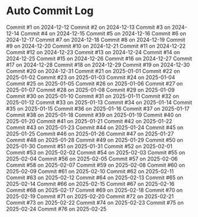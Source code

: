 # Auto Commit Log
Commit #1 on 2024-12-12
Commit #2 on 2024-12-13
Commit #3 on 2024-12-14
Commit #4 on 2024-12-15
Commit #5 on 2024-12-16
Commit #6 on 2024-12-17
Commit #7 on 2024-12-18
Commit #8 on 2024-12-19
Commit #9 on 2024-12-20
Commit #10 on 2024-12-21
Commit #11 on 2024-12-22
Commit #12 on 2024-12-23
Commit #13 on 2024-12-24
Commit #14 on 2024-12-25
Commit #15 on 2024-12-26
Commit #16 on 2024-12-27
Commit #17 on 2024-12-28
Commit #18 on 2024-12-29
Commit #19 on 2024-12-30
Commit #20 on 2024-12-31
Commit #21 on 2025-01-01
Commit #22 on 2025-01-02
Commit #23 on 2025-01-03
Commit #24 on 2025-01-04
Commit #25 on 2025-01-05
Commit #26 on 2025-01-06
Commit #27 on 2025-01-07
Commit #28 on 2025-01-08
Commit #29 on 2025-01-09
Commit #30 on 2025-01-10
Commit #31 on 2025-01-11
Commit #32 on 2025-01-12
Commit #33 on 2025-01-13
Commit #34 on 2025-01-14
Commit #35 on 2025-01-15
Commit #36 on 2025-01-16
Commit #37 on 2025-01-17
Commit #38 on 2025-01-18
Commit #39 on 2025-01-19
Commit #40 on 2025-01-20
Commit #41 on 2025-01-21
Commit #42 on 2025-01-22
Commit #43 on 2025-01-23
Commit #44 on 2025-01-24
Commit #45 on 2025-01-25
Commit #46 on 2025-01-26
Commit #47 on 2025-01-27
Commit #48 on 2025-01-28
Commit #49 on 2025-01-29
Commit #50 on 2025-01-30
Commit #51 on 2025-01-31
Commit #52 on 2025-02-01
Commit #53 on 2025-02-02
Commit #54 on 2025-02-03
Commit #55 on 2025-02-04
Commit #56 on 2025-02-05
Commit #57 on 2025-02-06
Commit #58 on 2025-02-07
Commit #59 on 2025-02-08
Commit #60 on 2025-02-09
Commit #61 on 2025-02-10
Commit #62 on 2025-02-11
Commit #63 on 2025-02-12
Commit #64 on 2025-02-13
Commit #65 on 2025-02-14
Commit #66 on 2025-02-15
Commit #67 on 2025-02-16
Commit #68 on 2025-02-17
Commit #69 on 2025-02-18
Commit #70 on 2025-02-19
Commit #71 on 2025-02-20
Commit #72 on 2025-02-21
Commit #73 on 2025-02-22
Commit #74 on 2025-02-23
Commit #75 on 2025-02-24
Commit #76 on 2025-02-25
